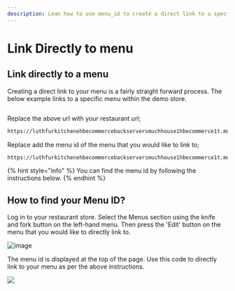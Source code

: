 ```yaml
---
description: Lean how to use menu_id to create a direct link to a specific menu.
---
```


# Link Directly to menu

## Link directly to a menu

Creating a direct link to your menu is a fairly straight forward process.  The below example links to a specific menu within the demo store.

```https://luthfurkitchenehbecommercebackserversmuchhouse1hbecommerce1t.munchhouses.co.uk/
```

Replace the above url with your restaurant url;

```bash
https://luthfurkitchenehbecommercebackserversmuchhouse1hbecommerce1t.munchhouses.co.uk/
```

Replace add the menu id of the menu that you would like to link to;

```bash
https://luthfurkitchenehbecommercebackserversmuchhouse1hbecommerce1t.munchhouses.co.uk/
```

{% hint style="info" %}
 You can find the menu id by following the instructions below.
{% endhint %}

## How to find your Menu ID?

Log in to your restaurant store. Select the Menus section using the knife and fork button on the left-hand menu.  Then press the 'Edit' button on the menu that you would like to directly link to.

![image](https://user-images.githubusercontent.com/68750044/163680052-31f10a60-71fd-4a88-ae08-05da92b96826.png)

The menu id is displayed at the top of the page.  Use this code to directly link to your menu as per the above instructions.

![](../.gitbook/assets/menuidstep2%20%282%29.png)

